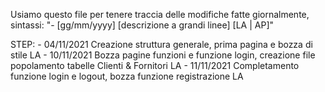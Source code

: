 Usiamo questo file per tenere traccia delle modifiche fatte giornalmente, sintassi: "- [gg/mm/yyyy] [descrizione a grandi linee] [LA | AP]"

STEP:
    - 04/11/2021 Creazione struttura generale, prima pagina e bozza di stile LA
    - 10/11/2021 Bozza pagine funzioni e funzione login, creazione file popolamento tabelle Clienti & Fornitori LA
    - 11/11/2021 Completamento funzione login e logout, bozza funzione registrazione LA
